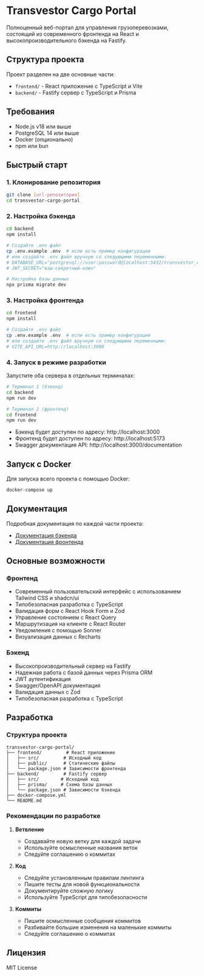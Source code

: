 # Transvestor Cargo Portal

Полноценный веб-портал для управления грузоперевозками, состоящий из современного фронтенда на React и высокопроизводительного бэкенда на Fastify.

## Структура проекта

Проект разделен на две основные части:

- `frontend/` - React приложение с TypeScript и Vite
- `backend/` - Fastify сервер с TypeScript и Prisma

## Требования

- Node.js v18 или выше
- PostgreSQL 14 или выше
- Docker (опционально)
- npm или bun

## Быстрый старт

### 1. Клонирование репозитория

```bash
git clone [url-репозитория]
cd transvestor-cargo-portal
```

### 2. Настройка бэкенда

```bash
cd backend
npm install

# Создайте .env файл
cp .env.example .env  # если есть пример конфигурации
# или создайте .env файл вручную со следующими переменными:
# DATABASE_URL="postgresql://user:password@localhost:5432/transvestor_cargo"
# JWT_SECRET="ваш-секретный-ключ"

# Настройка базы данных
npx prisma migrate dev
```

### 3. Настройка фронтенда

```bash
cd frontend
npm install

# Создайте .env файл
cp .env.example .env  # если есть пример конфигурации
# или создайте .env файл вручную со следующими переменными:
# VITE_API_URL=http://localhost:3000
```

### 4. Запуск в режиме разработки

Запустите оба сервера в отдельных терминалах:

```bash
# Терминал 1 (бэкенд)
cd backend
npm run dev

# Терминал 2 (фронтенд)
cd frontend
npm run dev
```

- Бэкенд будет доступен по адресу: http://localhost:3000
- Фронтенд будет доступен по адресу: http://localhost:5173
- Swagger документация API: http://localhost:3000/documentation

## Запуск с Docker

Для запуска всего проекта с помощью Docker:

```bash
docker-compose up
```

## Документация

Подробная документация по каждой части проекта:

- [Документация бэкенда](./backend/README.md)
- [Документация фронтенда](./frontend/README.md)

## Основные возможности

### Фронтенд
- Современный пользовательский интерфейс с использованием Tailwind CSS и shadcn/ui
- Типобезопасная разработка с TypeScript
- Валидация форм с React Hook Form и Zod
- Управление состоянием с React Query
- Маршрутизация на клиенте с React Router
- Уведомления с помощью Sonner
- Визуализация данных с Recharts

### Бэкенд
- Высокопроизводительный сервер на Fastify
- Надежная работа с базой данных через Prisma ORM
- JWT аутентификация
- Swagger/OpenAPI документация
- Валидация данных с Zod
- Типобезопасная разработка с TypeScript

## Разработка

### Структура проекта

```
transvestor-cargo-portal/
├── frontend/         # React приложение
│   ├── src/         # Исходный код
│   ├── public/      # Статические файлы
│   └── package.json # Зависимости фронтенда
├── backend/         # Fastify сервер
│   ├── src/        # Исходный код
│   ├── prisma/     # Схема базы данных
│   └── package.json # Зависимости бэкенда
├── docker-compose.yml
└── README.md
```

### Рекомендации по разработке

1. **Ветвление**
   - Создавайте новую ветку для каждой задачи
   - Используйте осмысленные названия веток
   - Следуйте соглашению о коммитах

2. **Код**
   - Следуйте установленным правилам линтинга
   - Пишите тесты для новой функциональности
   - Документируйте сложную логику
   - Используйте TypeScript для типобезопасности

3. **Коммиты**
   - Пишите осмысленные сообщения коммитов
   - Разбивайте большие изменения на маленькие коммиты
   - Следуйте соглашению о коммитах

## Лицензия

MIT License 